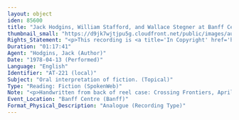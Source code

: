 ```yaml
---
layout: object
iden: 85600
title: "Jack Hodgins, William Stafford, and Wallace Stegner at Banff Centre, 1978"
thumbnail_small: "https://d9jk7wjtjpu5g.cloudfront.net/public/images/audio-default.png"
Rights_Statement: "<p>This recording is <a title='In Copyright' href='https://rightsstatements.org/page/InC/1.0/?language=en'>In Copyright</a> and is made available for non-commercial research and educational purposes. The University of Alberta wishes to hear from any copyright owner, or their representative, who believes that this recording has been used without authorization. Please contact <a title='erahelp@ualberta.ca' href='mailto:erahelp@ualberta.ca'>erahelp@ualberta.ca</a>. You may display/perform this material for non-commercial research or teaching purposes. For all other reproduction, performance or distribution uses, please contact the copyright holders</p>"
Duration: "01:17:41"
Agent: "Hodgins, Jack (Author)"
Date: "1978-04-13 (Performed)"
Language: "English"
Identifier: "AT-221 (local)"
Subject: "Oral interpretation of fiction. (Topical)"
Type: "Reading: Fiction (SpokenWeb)"
Note: "<p>Handwritten from back of reel case: Crossing Frontiers, April 13/78, Readings by: Jack Hidgins, William Stafford, Wallce Stegner</p> (General)"
Event_Location: "Banff Centre (Banff)"
Format_Physical_Description: "Analogue (Recording Type)"
---
```


